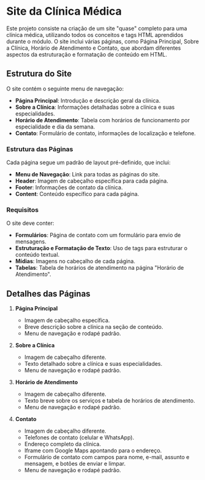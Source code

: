 # Site da Clínica Médica

Este projeto consiste na criação de um site "quase" completo para uma clínica médica, utilizando todos os conceitos e tags HTML aprendidos durante o módulo. O site inclui várias páginas, como Página Principal, Sobre a Clínica, Horário de Atendimento e Contato, que abordam diferentes aspectos da estruturação e formatação de conteúdo em HTML.

## Estrutura do Site

O site contém o seguinte menu de navegação:

- **Página Principal**: Introdução e descrição geral da clínica.
- **Sobre a Clínica**: Informações detalhadas sobre a clínica e suas especialidades.
- **Horário de Atendimento**: Tabela com horários de funcionamento por especialidade e dia da semana.
- **Contato**: Formulário de contato, informações de localização e telefone.

### Estrutura das Páginas

Cada página segue um padrão de layout pré-definido, que inclui:

- **Menu de Navegação**: Link para todas as páginas do site.
- **Header**: Imagem de cabeçalho específica para cada página.
- **Footer**: Informações de contato da clínica.
- **Content**: Conteúdo específico para cada página.

### Requisitos

O site deve conter:

- **Formulários**: Página de contato com um formulário para envio de mensagens.
- **Estruturação e Formatação de Texto**: Uso de tags para estruturar o conteúdo textual.
- **Mídias**: Imagens no cabeçalho de cada página.
- **Tabelas**: Tabela de horários de atendimento na página "Horário de Atendimento".

## Detalhes das Páginas

1. **Página Principal**
   - Imagem de cabeçalho específica.
   - Breve descrição sobre a clínica na seção de conteúdo.
   - Menu de navegação e rodapé padrão.

2. **Sobre a Clínica**
   - Imagem de cabeçalho diferente.
   - Texto detalhado sobre a clínica e suas especialidades.
   - Menu de navegação e rodapé padrão.

3. **Horário de Atendimento**
   - Imagem de cabeçalho diferente.
   - Texto breve sobre os serviços e tabela de horários de atendimento.
   - Menu de navegação e rodapé padrão.

4. **Contato**
   - Imagem de cabeçalho diferente.
   - Telefones de contato (celular e WhatsApp).
   - Endereço completo da clínica.
   - Iframe com Google Maps apontando para o endereço.
   - Formulário de contato com campos para nome, e-mail, assunto e mensagem, e botões de enviar e limpar.
   - Menu de navegação e rodapé padrão.


